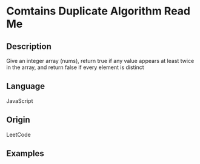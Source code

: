 # Comtains Duplicate Algorithm Read Me

## Description

Give an integer array (nums), return true if any value appears at least twice in the array, and return false if every element is distinct

## Language

JavaScript

## Origin

LeetCode

## Examples


